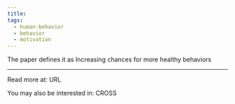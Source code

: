 ```yaml
---
title: 
tags:
  - human-behavior
  - behavior
  - motivation
---
```


The paper defines it as 
Increasing chances for more healthy behaviors 

----

Read more at: URL

You may also be interested in: CROSS